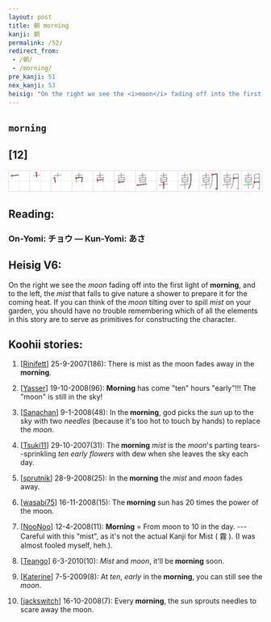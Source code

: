 ```yaml
---
layout: post
title: 朝 morning
kanji: 朝
permalink: /52/
redirect_from:
 - /朝/
 - /morning/
pre_kanji: 51
nex_kanji: 53
heisig: "On the right we see the <i>moon</i> fading off into the first light of <b>morning</b>, and to the left, the <i>mist</i> that falls to give nature a shower to prepare it for the coming heat. If you can think of the <i>moon</i> tilting over to spill <i>mist</i> on your garden, you should have no trouble remembering which of all the elements in this story are to serve as primitives for constructing the character."
---
```


## `morning`

## [12]

<div class="stroke"><img src="../images/E69C9D.png" /></div>

## Reading:

### On-Yomi: チョウ &mdash; Kun-Yomi: あさ

## Heisig V6:

On the right we see the <i>moon</i> fading off into the first light of <b>morning</b>, and to the left, the <i>mist</i> that falls to give nature a shower to prepare it for the coming heat. If you can think of the <i>moon</i> tilting over to spill <i>mist</i> on your garden, you should have no trouble remembering which of all the elements in this story are to serve as primitives for constructing the character.

## Koohii stories:

1) [<a href="http://kanji.koohii.com/profile/Rinifett">Rinifett</a>] 25-9-2007(186): There is mist as the moon fades away in the<strong> morning</strong>.

2) [<a href="http://kanji.koohii.com/profile/Yasser">Yasser</a>] 19-10-2008(96): <strong>Morning</strong> has come &quot;ten&quot; hours &quot;early&quot;!!! The &quot;moon&quot; is still in the sky!

3) [<a href="http://kanji.koohii.com/profile/Sanachan">Sanachan</a>] 9-1-2008(48): In the<strong> morning</strong>, god picks the <em>sun</em> up to the sky with two <em>needles</em> (because it&#039;s too hot to touch by hands) to replace the <em>moon</em>.

4) [<a href="http://kanji.koohii.com/profile/Tsuki11">Tsuki11</a>] 29-10-2007(31): The<strong> morning</strong> <em>mist</em> is the <em>moon</em>&#039;s parting tears--sprinkling <em>ten early flowers</em> with dew when she leaves the sky each day.

5) [<a href="http://kanji.koohii.com/profile/sprutnik">sprutnik</a>] 28-9-2008(25): In the<strong> morning</strong> the <em>mist</em> and <em>moon</em> fades away.

6) [<a href="http://kanji.koohii.com/profile/wasabi75">wasabi75</a>] 16-11-2008(15): The<strong> morning</strong> sun has 20 times the power of the moon.

7) [<a href="http://kanji.koohii.com/profile/NooNoo">NooNoo</a>] 12-4-2008(11): <strong>Morning</strong> = From moon to 10 in the day. --- Careful with this &quot;mist&quot;, as it&#039;s not the actual Kanji for Mist ( 霧 ). (I was almost fooled myself, heh.).

8) [<a href="http://kanji.koohii.com/profile/Teango">Teango</a>] 6-3-2010(10): <em>Mist</em> and <em>moon</em>, it&#039;ll be<strong> morning</strong> soon.

9) [<a href="http://kanji.koohii.com/profile/Katerine">Katerine</a>] 7-5-2009(8): At <em>ten</em>, <em>early</em> in the<strong> morning</strong>, you can still see the <em>moon</em>.

10) [<a href="http://kanji.koohii.com/profile/jackswitch">jackswitch</a>] 16-10-2008(7): Every<strong> morning</strong>, the sun sprouts needles to scare away the moon.
